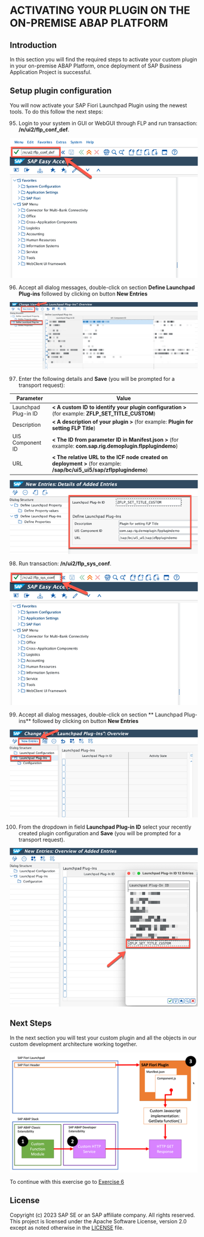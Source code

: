 <!--
SPDX-FileCopyrightText: 2023 Jorge Baltazar <jorge.baltazar@sap.com>

SPDX-License-Identifier: Apache-2.0
-->

# ACTIVATING YOUR PLUGIN ON THE ON-PREMISE ABAP PLATFORM

## Introduction
In this section you will find the required steps to activate your custom plugin in your on-premise ABAP Platform, once deployment of SAP Business Application Project is successful.

## Setup plugin configuration
You will now activate your SAP Fiori Launchpad Plugin using the newest tools. To do this follow the next steps:

95. Login to your system in GUI or WebGUI through FLP and run transaction: **/n/ui2/flp_conf_def**.

  ![Step95](images/step95.png)

96. Accept all dialog messages, double-click on section **Define Launchpad Plug-ins** followed by clicking on button **New Entries**

  ![Step96](images/step96.png)

97. Enter the following details and **Save** (you will be prompted for a transport request):

| Parameter            | Value                                                                                                                |
|----------------------|----------------------------------------------------------------------------------------------------------------------|
| Launchpad Plug-in ID | **< A custom ID to identify your plugin configuration >** (for example: **ZFLP_SET_TITLE_CUSTOM**)                  |
| Description          | **< A description of your plugin >** (for example: **Plugin for setting FLP Title**)                                 |
| UI5 Component ID     | **< The ID from parameter ID in Manifest.json >** (for example: **com.sap.rig.demoplugin.flpplugindemo**)            |
| URL                  | **< The relative URL to the ICF node created on deployment >** (for example: **/sap/bc/ui5_ui5/sap/zflpplugindemo**) |

  ![Step97](images/step97.png)

98. Run transaction: **/n/ui2/flp_sys_conf**.

  ![Step98](images/step98.png)

99. Accept all dialog messages, double-click on section ** Launchpad Plug-ins** followed by clicking on button **New Entries**

  ![Step99](images/step99.png)

100. From the dropdown in field **Launchpad Plug-in ID** select your recently created plugin configuration and **Save** (you will be prompted for a transport request).

  ![Step100](images/step100.png)

## Next Steps
In the next section you will test your custom plugin and all the objects in our custom development architecture working together.

  ![Development ARchitecture](images/dev_arch.png)

To continue with this exercise go to [Exercise 6](../ex_6)

## License
Copyright (c) 2023 SAP SE or an SAP affiliate company. All rights reserved. This project is licensed under the Apache Software License, version 2.0 except as noted otherwise in the [LICENSE](LICENSE) file.
